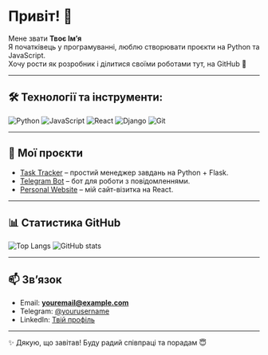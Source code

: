 # Привіт! 👋

Мене звати **Твоє Імʼя**  
Я початківець у програмуванні, люблю створювати проєкти на Python та JavaScript.  
Хочу рости як розробник і ділитися своїми роботами тут, на GitHub 🚀

---

## 🛠️ Технології та інструменти:
![Python](https://img.shields.io/badge/-Python-3776AB?style=for-the-badge&logo=python&logoColor=white)
![JavaScript](https://img.shields.io/badge/-JavaScript-F7DF1E?style=for-the-badge&logo=javascript&logoColor=black)
![React](https://img.shields.io/badge/-React-61DAFB?style=for-the-badge&logo=react&logoColor=black)
![Django](https://img.shields.io/badge/-Django-092E20?style=for-the-badge&logo=django&logoColor=white)
![Git](https://img.shields.io/badge/-Git-F05032?style=for-the-badge&logo=git&logoColor=white)

---

## 📂 Мої проєкти
- [Task Tracker](https://github.com/username/task-tracker) – простий менеджер завдань на Python + Flask.
- [Telegram Bot](https://github.com/username/telegram-bot) – бот для роботи з повідомленнями.
- [Personal Website](https://github.com/username/website) – мій сайт-візитка на React.

---

## 📊 Статистика GitHub
![Top Langs](https://github-readme-stats.vercel.app/api/top-langs/?username=YOUR_USERNAME&layout=compact&theme=tokyonight)
![GitHub stats](https://github-readme-stats.vercel.app/api?username=YOUR_USERNAME&show_icons=true&theme=tokyonight)

---

## 📫 Звʼязок
- Email: **youremail@example.com**  
- Telegram: [@yourusername](https://t.me/yourusername)  
- LinkedIn: [Твій профіль](https://linkedin.com/in/yourprofile)  

---

✨ Дякую, що завітав! Буду радий співпраці та порадам 😇

